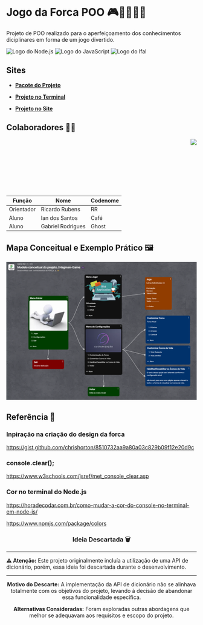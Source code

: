 # Jogo da Forca POO 🎮🧑🏻‍💻✨
Projeto de POO realizado para o aperfeiçoamento dos conhecimentos diciplinares em forma de um jogo divertido.

![Logo do Node.js](https://img.shields.io/badge/Node.js-2B8244?style=for-the-badge&logo=node.js&logoColor=white)
![Logo do JavaScript](https://img.shields.io/badge/JavaScript-323330?style=for-the-badge&logo=javascript&logoColor=F7DF1E)
<img src="https://www2.ifal.edu.br/acesso-a-sistemas/logo2.png/@@images/image.png" alt="Logo do Ifal" style="width:auto; height:28px;"/>



## Sites

- [**Pacote do Projeto**](https://github.com/IanSantosOS/hangman-package-poo)

- [**Projeto no Terminal**](https://github.com/IanSantosOS/hangman-terminal)

- [**Projeto no Site**](https://github.com/IanSantosOS/hangman-website)



## Colaboradores 🤝🏽
<img align="right" height="150px" src="https://media4.giphy.com/media/v1.Y2lk PTc5MGI3NjExd2VycTI3dzRyOWgxd2FvdzRlaHZyb2tpemU1ZHZnaDd0NWdscTBzNyZlcD12MV9pbnRlcm5hbF9naWZfYnlfaWQmY3Q9cw/utfeiHQ7CcpyRtXla6/giphy.gif">

| Função | Nome | Codenome |
|--------|------|----------|
| Orientador | Ricardo Rubens | RR |
| Aluno | Ian dos Santos | Café |
| Aluno | Gabriel Rodrigues | Ghost |



## Mapa Conceitual e Exemplo Prático 🖼️

![Mapa conceitual do Projeto](./mapa-conceitual.png)



## Referência 📌

### Inpiração na criação do design da forca
https://gist.github.com/chrishorton/8510732aa9a80a03c829b09f12e20d9c

### console.clear();
https://www.w3schools.com/jsref/met_console_clear.asp

### Cor no terminal do Node.js
https://horadecodar.com.br/como-mudar-a-cor-do-console-no-terminal-em-node-js/

https://www.npmjs.com/package/colors



<div align="center">

### Ideia Descartada 🗑️

</div>

---

**⚠ Atenção:** Este projeto originalmente incluía a utilização de uma API de dicionário, porém, essa ideia foi descartada durante o desenvolvimento.

---

<div align="center">

**Motivo do Descarte:**
A implementação da API de dicionário não se alinhava totalmente com os objetivos do projeto, levando à decisão de abandonar essa funcionalidade específica.

**Alternativas Consideradas:**
Foram exploradas outras abordagens que melhor se adequavam aos requisitos e escopo do projeto.

</div>